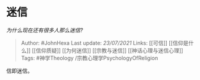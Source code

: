 # 迷信
*为什么现在还有很多人那么迷信?*

> Author: #JohnHexa
Last update: *23/07/2021* 
Links: [[可信]] [[信仰是什么]] [[信仰质疑]] [[为何迷信]] [[宗教与迷信]] [[神话心理与迷信心理]]
Tags:  #神学Theology /宗教心理学PsychologyOfReligion 

 
信即迷信。



